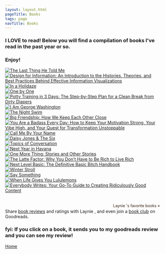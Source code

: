 ```yaml
---
layout: layout.html
pageTitle: Books
tags: page
navTitle: Books
---
```


### I LOVE to read! Below you will find a compilation of books I've read in the past year or so.

### Enjoy!

  <div class="gr_grid_container">
    <div class="gr_grid_book_container"><a title="The Last Thing He Told Me" rel="nofollow" href="https://www.goodreads.com/book/show/54981009-the-last-thing-he-told-me"><img alt="The Last Thing He Told Me" border="0" src="https://i.gr-assets.com/images/S/compressed.photo.goodreads.com/books/1603034599l/54981009._SX98_.jpg" /></a></div>
    <div class="gr_grid_book_container"><a title="Design for Information: An Introduction to the Histories, Theories, and Best Practices Behind Effective Information Visualizations" rel="nofollow" href="https://www.goodreads.com/book/show/17318779-design-for-information"><img alt="Design for Information: An Introduction to the Histories, Theories, and Best Practices Behind Effective Information Visualizations" border="0" src="https://i.gr-assets.com/images/S/compressed.photo.goodreads.com/books/1380699762l/17318779._SX98_.jpg" /></a></div>
    <div class="gr_grid_book_container"><a title="In a Holidaze" rel="nofollow" href="https://www.goodreads.com/book/show/50892287-in-a-holidaze"><img alt="In a Holidaze" border="0" src="https://i.gr-assets.com/images/S/compressed.photo.goodreads.com/books/1601590329l/50892287._SX98_.jpg" /></a></div>
    <div class="gr_grid_book_container"><a title="One by One" rel="nofollow" href="https://www.goodreads.com/book/show/50892433-one-by-one"><img alt="One by One" border="0" src="https://i.gr-assets.com/images/S/compressed.photo.goodreads.com/books/1587655884l/50892433._SX98_.jpg" /></a></div>
    <div class="gr_grid_book_container"><a title="Potty Training in 3 Days: The Step-by-Step Plan for a Clean Break from Dirty Diapers" rel="nofollow" href="https://www.goodreads.com/book/show/32952326-potty-training-in-3-days"><img alt="Potty Training in 3 Days: The Step-by-Step Plan for a Clean Break from Dirty Diapers" border="0" src="https://i.gr-assets.com/images/S/compressed.photo.goodreads.com/books/1479009447l/32952326._SX98_.jpg" /></a></div>
    <div class="gr_grid_book_container"><a title="I Am George Washington" rel="nofollow" href="https://www.goodreads.com/book/show/26236980-i-am-george-washington"><img alt="I Am George Washington" border="0" src="https://i.gr-assets.com/images/S/compressed.photo.goodreads.com/books/1456092056l/26236980._SX98_.jpg" /></a></div>
    <div class="gr_grid_book_container"><a title="The Night Swim" rel="nofollow" href="https://www.goodreads.com/book/show/51169341-the-night-swim"><img alt="The Night Swim" border="0" src="https://i.gr-assets.com/images/S/compressed.photo.goodreads.com/books/1569898236l/51169341._SX98_.jpg" /></a></div>
    <div class="gr_grid_book_container"><a title="Big Friendship: How We Keep Each Other Close" rel="nofollow" href="https://www.goodreads.com/book/show/52766000-big-friendship"><img alt="Big Friendship: How We Keep Each Other Close" border="0" src="https://i.gr-assets.com/images/S/compressed.photo.goodreads.com/books/1585300706l/52766000._SX98_.jpg" /></a></div>
    <div class="gr_grid_book_container"><a title="You Are a Badass Every Day: How to Keep Your Motivation Strong, Your Vibe High, and Your Quest for Transformation Unstoppable" rel="nofollow" href="https://www.goodreads.com/book/show/39881144-you-are-a-badass-every-day"><img alt="You Are a Badass Every Day: How to Keep Your Motivation Strong, Your Vibe High, and Your Quest for Transformation Unstoppable" border="0" src="https://i.gr-assets.com/images/S/compressed.photo.goodreads.com/books/1540922300l/39881144._SX98_.jpg" /></a></div>
    <div class="gr_grid_book_container"><a title="Call Me By Your Name (Call Me By Your Name, #1)" rel="nofollow" href="https://www.goodreads.com/book/show/36336078-call-me-by-your-name"><img alt="Call Me By Your Name" border="0" src="https://i.gr-assets.com/images/S/compressed.photo.goodreads.com/books/1519203520l/36336078._SX98_.jpg" /></a></div>
    <div class="gr_grid_book_container"><a title="Daisy Jones & The Six" rel="nofollow" href="https://www.goodreads.com/book/show/40597810-daisy-jones-the-six"><img alt="Daisy Jones & The Six" border="0" src="https://i.gr-assets.com/images/S/compressed.photo.goodreads.com/books/1580255154l/40597810._SX98_.jpg" /></a></div>
    <div class="gr_grid_book_container"><a title="Topics of Conversation" rel="nofollow" href="https://www.goodreads.com/book/show/45754997-topics-of-conversation"><img alt="Topics of Conversation" border="0" src="https://i.gr-assets.com/images/S/compressed.photo.goodreads.com/books/1572261866l/45754997._SY160_.jpg" /></a></div>
    <div class="gr_grid_book_container"><a title="Next Year in Havana" rel="nofollow" href="https://www.goodreads.com/book/show/34374628-next-year-in-havana"><img alt="Next Year in Havana" border="0" src="https://i.gr-assets.com/images/S/compressed.photo.goodreads.com/books/1498524468l/34374628._SX98_.jpg" /></a></div>
    <div class="gr_grid_book_container"><a title="One More Thing: Stories and Other Stories" rel="nofollow" href="https://www.goodreads.com/book/show/18007533-one-more-thing"><img alt="One More Thing: Stories and Other Stories" border="0" src="https://i.gr-assets.com/images/S/compressed.photo.goodreads.com/books/1393786903l/18007533._SX98_.jpg" /></a></div>
    <div class="gr_grid_book_container"><a title="The Latte Factor: Why You Don't Have to Be Rich to Live Rich" rel="nofollow" href="https://www.goodreads.com/book/show/42672465-the-latte-factor"><img alt="The Latte Factor: Why You Don't Have to Be Rich to Live Rich" border="0" src="https://i.gr-assets.com/images/S/compressed.photo.goodreads.com/books/1555271057l/42672465._SX98_.jpg" /></a></div>
    <div class="gr_grid_book_container"><a title="Next Level Basic: The Definitive Basic Bitch Handbook" rel="nofollow" href="https://www.goodreads.com/book/show/42966319-next-level-basic"><img alt="Next Level Basic: The Definitive Basic Bitch Handbook" border="0" src="https://i.gr-assets.com/images/S/compressed.photo.goodreads.com/books/1543336091l/42966319._SX98_.jpg" /></a></div>
    <div class="gr_grid_book_container"><a title="Winter Stroll (Winter, #2)" rel="nofollow" href="https://www.goodreads.com/book/show/24819476-winter-stroll"><img alt="Winter Stroll" border="0" src="https://i.gr-assets.com/images/S/compressed.photo.goodreads.com/books/1431957489l/24819476._SX98_.jpg" /></a></div>
    <div class="gr_grid_book_container"><a title="Say Something" rel="nofollow" href="https://www.goodreads.com/book/show/39983611-say-something"><img alt="Say Something" border="0" src="https://i.gr-assets.com/images/S/compressed.photo.goodreads.com/books/1528408873l/39983611._SX98_.jpg" /></a></div>
    <div class="gr_grid_book_container"><a title="When Life Gives You Lululemons (The Devil Wears Prada, #3)" rel="nofollow" href="https://www.goodreads.com/book/show/36373647-when-life-gives-you-lululemons"><img alt="When Life Gives You Lululemons" border="0" src="https://i.gr-assets.com/images/S/compressed.photo.goodreads.com/books/1513618509l/36373647._SX98_.jpg" /></a></div>
    <div class="gr_grid_book_container"><a title="Everybody Writes: Your Go-To Guide to Creating Ridiculously Good Content" rel="nofollow" href="https://www.goodreads.com/book/show/23001125-everybody-writes"><img alt="Everybody Writes: Your Go-To Guide to Creating Ridiculously Good Content" border="0" src="https://i.gr-assets.com/images/S/compressed.photo.goodreads.com/books/1410786036l/23001125._SX98_.jpg" /></a></div>
    <br style="clear: both"/><br/><a class="gr_grid_branding" style="font-size: .9em; color: #382110; text-decoration: none; float: right; clear: both" rel="nofollow" href="https://www.goodreads.com/user/show/4896973-laynie">Laynie 's favorite books »</a>
  <noscript><br/>Share <a rel="nofollow" href="/">book reviews</a> and ratings with Laynie , and even join a <a rel="nofollow" href="/group">book club</a> on Goodreads.</noscript>
  </div>

### fyi: If you click on a book, it sends you to my goodreads review and you can see my review!

[Home](/)
